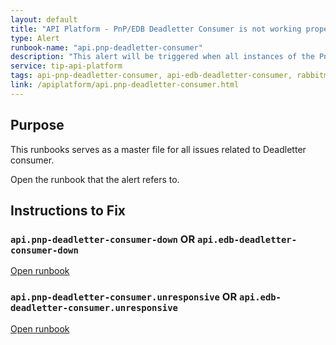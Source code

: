 ```yaml
---
layout: default
title: "API Platform - PnP/EDB Deadletter Consumer is not working properly"
type: Alert
runbook-name: "api.pnp-deadletter-consumer"
description: "This alert will be triggered when all instances of the PnP/EDB Deadletter Consumer service is experiencing issues"
service: tip-api-platform
tags: api-pnp-deadletter-consumer, api-edb-deadletter-consumer, rabbitmq, consumer, pnp, edb
link: /apiplatform/api.pnp-deadletter-consumer.html
---
```


## Purpose

This runbooks serves as a master file for all issues related to Deadletter consumer.  

Open the runbook that the alert refers to.  

## Instructions to Fix

### `api.pnp-deadletter-consumer-down` OR `api.edb-deadletter-consumer-down`

[Open runbook]({{site.baseurl}}/docs/runbooks/apiplatform/api.pnp-deadletter-consumer.down.html)

### `api.pnp-deadletter-consumer.unresponsive` OR `api.edb-deadletter-consumer.unresponsive`

[Open runbook]({{site.baseurl}}/docs/runbooks/apiplatform/api.pnp-deadletter-consumer.unresponsive.html)

